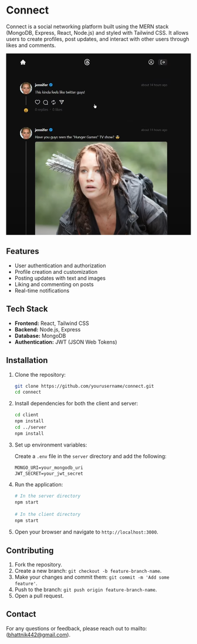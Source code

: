 # Connect

Connect is a social networking platform built using the MERN stack (MongoDB, Express, React, Node.js) and styled with Tailwind CSS. It allows users to create profiles, post updates, and interact with other users through likes and comments.

![Connect Logo](./Connect.png)

## Features

- User authentication and authorization
- Profile creation and customization
- Posting updates with text and images
- Liking and commenting on posts
- Real-time notifications

## Tech Stack

- **Frontend:** React, Tailwind CSS
- **Backend:** Node.js, Express
- **Database:** MongoDB
- **Authentication:** JWT (JSON Web Tokens)

## Installation

1. Clone the repository:

    ```bash
    git clone https://github.com/yourusername/connect.git
    cd connect
    ```

2. Install dependencies for both the client and server:

    ```bash
    cd client
    npm install
    cd ../server
    npm install
    ```

3. Set up environment variables:

    Create a `.env` file in the `server` directory and add the following:

    ```env
    MONGO_URI=your_mongodb_uri
    JWT_SECRET=your_jwt_secret
    ```

4. Run the application:

    ```bash
    # In the server directory
    npm start

    # In the client directory
    npm start
    ```

5. Open your browser and navigate to `http://localhost:3000`.

## Contributing

1. Fork the repository.
2. Create a new branch: `git checkout -b feature-branch-name`.
3. Make your changes and commit them: `git commit -m 'Add some feature'`.
4. Push to the branch: `git push origin feature-branch-name`.
5. Open a pull request.



## Contact

For any questions or feedback, please reach out to mailto:(bhattnik442@gmail.com).





